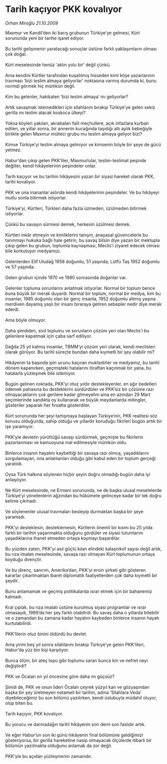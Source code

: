 # Tarih kaçıyor PKK kovalıyor

*Orhan Miroğlu 21.10.2009*

<div class="taraf_structure_2col_1zq">
<div class="margen_n">



 <p>Maxmur ve Kandil’den iki barış grubunun Türkiye’ye gelmesi, Kürt sorununda yeni bir tarihe işaret ediyor. <br/><br/>Bu tarihî gelişmenin yaratacağı sonuçlar üstüne farklı yaklaşımların olması çok doğal. <br/><br/>Kürt meselesinde henüz ‘aklın yolu bir’ değil çünkü. <br/><br/>Ama kendini Kürtler tarafından kuşatılmış hisseden kimi köşe yazarlarının travması ‘bizi teslim almaya geliyorlar’ noktasına varmış durumda ki, bunu normal görmek hiç mümkün değil. <br/><br/>Kim bu gelenler, hakikaten ‘bizi teslim almaya’ mı geliyorlar? <br/><br/>Artık savaşmak istemedikleri için silahlarını bırakıp Türkiye’ye gelen sekiz gerilla mı teslim alacak koskoca ülkeyi? <br/><br/>Yoksa köyleri yakılan, akrabaları faili meçhullere, açık infazlara kurban edilen, ve yıllar sonra, bir annenin kucağında taşıdığı altı aylık bebeğiyle birlikte gelen Maxmur mülteci grubu mu teslim almaya geliyor bizi? <br/><br/>Kimse Türkiye’yi teslim almaya gelmiyor ve kimsenin böyle bir şeye de gücü yetmez. <br/><br/>Habur’dan çıkıp gelen PKK’liler, Maxmurlular, teslim-teslimat peşinde değiller, kendi hikâyelerinin peşindeler onlar. <br/><br/>Tarih kaçıyor ve bu tarihin hikâyesini yazan bir siyasi hareket olarak PKK, tarihi kovalıyor. <br/><br/>PKK ve ona inananlar aslında kendi hikâyelerinin peşindeler. Ve bu hikâyeyi mutlu sonla bitirmek istiyorlar. <br/><br/>Türkiye’yi, Kürtleri, Türkleri daha fazla üzmeden, üzülmeden bitirmek istiyorlar. <br/><br/>Çünkü bu savaşın sürmesi demek, herkesin üzülmesi demek. <br/><br/>Kürtleri inkâr etmeyin ve kimliklerini tanıyın, anayasal güvencelerle bu tanınmayı hukuka bağlı hale getirin, bu savaş bitsin diye yazan bir mektupla çıkıp gelen bu grubun, toplumla kaynaşması, Meclis’i ziyaret edecek olması bile korkutuyor medyamızı. <br/><br/>Gelenlerden Elif Uludağ 1958 doğumlu, 51 yaşında, Lütfü Taş 1952 doğumlu ve 57 yaşında. <br/><br/>Gelen grubun içinde 1970 ve 1980 sonrasında doğanlar var. <br/><br/>Gelenler topluma sorunlarını anlatmak istiyorlar. Normal bir toplum bence buna büyük bir merak duyardı. Normal bir toplum, normal bir medya, kim bu insanlar, 1985 doğumlu olan bir genç insanla, 1952 doğumlu altmış yaşına merdiven dayamış yaşlı bir insanı biraraya getiren sebepler nedir diye merak ederdi. <br/><br/>Ama böyle olmuyor. <br/><br/>Daha şimdiden, sivil toplumu ve sorunların çözüm yeri olan Meclis’i bu gelenlere kapatmak için çaba sarf ediliyor. <br/><br/>Dağda 25 yıl kalmış insanlar, TBMM’yi çözüm yeri olarak, kendi meclisleri olarak görüyor. Bu tarihî süreçte bundan daha kıymetli bir şey olabilir mi? <br/><br/>Hikâyenin ta başında ipin ucunu kaçıran muktedirler ve medyamız, bu tarihî dönem kapanırken, geçmişteki hatalarını itiraftan kaçınmak bir yana, bu hatalarla yüzleşmek bile istemiyor. <br/><br/>Bugün gelinen noktada, PKK’yi otuz yıldır destekleyenler, en ağır bedelleri ödemek pahasına bu desteklerini sürdürdüler ve PKK’siz bir çözüme razı olmayacaklarını çok gerilere kadar gitmeyelim ama en azından 29 Mart seçimlerinde sandıkta oy kullanarak ve büyük meydanlarda mitingler, gösteriler yaparak her fırsatta gösterdiler. <br/><br/>Kürt sorununda her şeyi tartışmaya başlayan Türkiye’nin, PKK realitesi söz konusu olduğunda, sahip olduğu ve yıllardır koruduğu fikirleri bugün artık bir işe yaramıyor. <br/><br/>PKK’yle devletin yürüttüğü savaşı sürdürmek, geçmişte bu fikirlerin pazarlanması ve kamuoyuna mal edilmesiyle mümkün oldu. <br/><br/>Binlerce insanın hayatını kaybettiği bir savaşa razı olmuş, yaşadıklarını sorgulamayan, ona anlatılanları olduğu gibi kabul eden bir toplum gerçeği yaratıldı. <br/><br/>Oysa Türk halkına söylenen hiçbir şeyin doğru olmadığı bugün daha iyi anlaşılıyor. <br/><br/>Ne Kürt meselesinde, ne Ermeni sorununda, ne de başka ulusal meselelerde Türkiye’yi yönetenlerin ağzından bu hükümete gelinceye kadar bir tek doğru kelime çıkmadı. <br/><br/>Ve söylenenler ulusal travmaları besleyip durmaktan başka bir şeye yaramadı. <br/><br/>PKK’yi desteklesin, desteklemesin, Kürtlerin önemli bir kısmı bu 25 yılda farklı bir tarihin yaşanmakta olduğunu gördüler ve siyasi tutumlarını yaşadıklarına ihanet etmeden ortaya koymayı başardılar. <br/><br/>Bu yüzden zaten, PKK’yi asıl güçlü kılan elindeki kalaşnikof sayısı değil artık, bu rıza imalatı meselesinde, savaşa razı olmayan Kürt toplumunun ortaya koyduğu dirençtir. <br/><br/>Ve bu direnç, sanırım, Amerika’dan, PKK’yi eroin şirketi gibi gösteren kararlar çıkartmaktan ibaret diplomatik faaliyetlerden çok daha kıymetli bir şeydir. <br/><br/>Bunu anlamamak ve geçmiş politikalarda ısrar etmek için bir bahanemiz kalmadı. <br/><br/>Kral çıplak, bu rıza imalatı üstüne kurulmuş siyasi programlar ve ısrar olmasaydı, 1999’da her şey farklı olabilirdi. Bu savaş daha o yıllarda bitebilir ve o zamandan bu zamana kadar hayatını kaybeden binlerce insanın hayatı kurtulabilirdi. <br/><br/>PKK’lilerin otuz binini öldürdü bu devlet. <br/><br/>Ama yirmi beş yıl sonra silahlarını bırakıp Türkiye’ye gelen PKK’lileri, Habur’da yüz bin kişi karşılıyor. <br/><br/>Bunca ölüm, bir ateş topu gibi toplumu saran bunca kin ve nefret neyi değiştirdi? <br/><br/>PKK ve Öcalan on yıl öncesine göre daha mı güçsüz? <br/><br/>Şimdi de, PKK ve onun lideri Öcalan çeyrek yüzyıl kan ve gözyaşından başka bir şey üretmeyen netameli bir tarihin, adına ‘Silahlara Veda’ diyebileceğimiz bu son bölümü yazılırken, kendi üslubuyla müdahil oluyor, olup biten bu. <br/><br/>Tarih kaçıyor, PKK kovalıyor. <br/><br/>Bu yorucu ve darmadağın tarihî hikâyenin son demi son faslıdır artık. <br/><br/>Ve eğer Habur’un son iki günü hikâyenin final bölümüne geldiğimizi gösteriyorsa, bir gerilla hareketine nasip olmayacak ölçülerde itibarlı bir bölümün yazılmakta olduğunu anlamak da zor değil. <br/><br/>PKK’yle bu açıdan yüzleşmenin zamanıdır.</p>
<br/>
<br/>
<br/>



<br/>


<div id="taraf_not">
</div>

</div>


</div>
